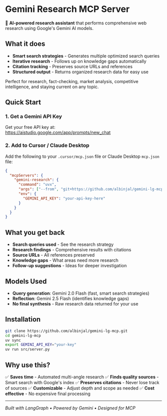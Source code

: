 # Gemini Research MCP Server

🔬 **AI-powered research assistant** that performs comprehensive web research using Google's Gemini AI models.

## What it does

- **Smart search strategies** - Generates multiple optimized search queries
- **Iterative research** - Follows up on knowledge gaps automatically
- **Citation tracking** - Preserves source URLs and references
- **Structured output** - Returns organized research data for easy use

Perfect for research, fact-checking, market analysis, competitive intelligence, and staying current on any topic.

## Quick Start

### 1. Get a Gemini API Key
Get your free API key at: https://aistudio.google.com/app/prompts/new_chat

### 2. Add to Cursor / Claude Desktop

Add the following to your `.cursor/mcp.json` file or Claude Desktop `mcp.json` file:

```json
{
  "mcpServers": {
    "gemini-research": {
      "command": "uvx",
      "args": ["--from", "git+https://github.com/albinjal/gemini-lg-mcp.git", "python", "-m", "src.server"],
      "env": {
        "GEMINI_API_KEY": "your-api-key-here"
      }
    }
  }
}
```


## What you get back

- **Search queries used** - See the research strategy
- **Research findings** - Comprehensive results with citations
- **Source URLs** - All references preserved
- **Knowledge gaps** - What areas need more research
- **Follow-up suggestions** - Ideas for deeper investigation

## Models Used

- **Query generation**: Gemini 2.0 Flash (fast, smart search strategies)
- **Reflection**: Gemini 2.5 Flash (identifies knowledge gaps)
- **No final synthesis** - Raw research data returned for your use

## Installation

```bash
git clone https://github.com/albinjal/gemini-lg-mcp.git
cd gemini-lg-mcp
uv sync
export GEMINI_API_KEY="your-key"
uv run src/server.py
```

## Why use this?

✅ **Saves time** - Automated multi-angle research
✅ **Finds quality sources** - Smart search with Google's index
✅ **Preserves citations** - Never lose track of sources
✅ **Customizable** - Adjust depth and scope as needed
✅ **Cost effective** - No expensive final processing

---

*Built with LangGraph • Powered by Gemini • Designed for MCP*
